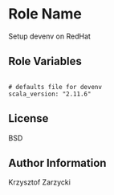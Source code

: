 Role Name
=========

Setup devenv on RedHat

Role Variables
--------------
```

# defaults file for devenv
scala_version: "2.11.6"
```

License
-------
BSD

Author Information
------------------

Krzysztof Zarzycki
